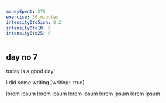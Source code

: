 ```yaml
---
moneySpent: 275
exercise: 30 minutes
intensity0to5ish: 0.2
intensity0to10: 0
intensity0to25: 0
---
```

## day no 7
today is a good day!
 

i did some writing [writing:: true]

lorem ipsum lorem ipsum lorem ipsum lorem ipsum lorem ipsum
